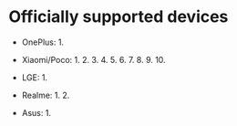 # Officially supported devices

* OnePlus:
    1. 

* Xiaomi/Poco:
    1. 
    2. 
    3. 
    4. 
    5. 
    6. 
    7. 
    8. 
    9. 
    10. 
 
* LGE:
    1. 

* Realme:
    1. 
    2. 

* Asus:
    1. 
